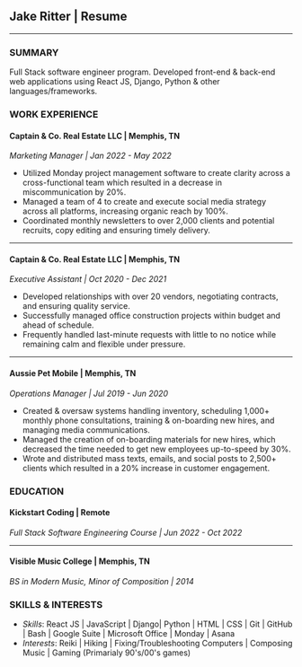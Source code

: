 ## **Jake Ritter | Resume**
__________________

### **SUMMARY**

Full Stack software engineer program. Developed front-end & back-end web applications using React JS, Django, Python & other languages/frameworks.

### **WORK EXPERIENCE**

#### Captain & Co. Real Estate LLC | Memphis, TN
*Marketing Manager | Jan 2022 - May 2022*
- Utilized Monday project management software to create clarity across a cross-functional team which resulted in a decrease in miscommunication by 20%.
- Managed a team of 4 to create and execute social media strategy across all platforms, increasing organic reach by 100%.
- Coordinated monthly newsletters to over 2,000 clients and potential recruits, copy editing and ensuring timely delivery.
__________________

#### Captain & Co. Real Estate LLC | Memphis, TN
*Executive Assistant | Oct 2020 - Dec 2021*
- Developed relationships with over 20 vendors, negotiating contracts, and ensuring quality service.
- Successfully managed office construction projects within budget and ahead of schedule.
- Frequently handled last-minute requests with little to no notice while remaining calm and flexible under pressure.
__________________

#### Aussie Pet Mobile | Memphis, TN
*Operations Manager | Jul 2019 - Jun 2020*
- Created & oversaw systems handling inventory, scheduling 1,000+ monthly phone consultations, training & on-boarding new hires, and managing media communications.
- Managed the creation of on-boarding materials for new hires, which decreased the time needed to get new employees up-to-speed by 30%.
- Wrote and distributed mass texts, emails, and social posts to 2,500+ clients which resulted in a 20% increase in customer engagement.

### **EDUCATION**

#### Kickstart Coding | Remote
*Full Stack Software Engineering Course | Jun 2022 - Oct 2022*
__________________

#### Visible Music College | Memphis, TN
*BS in Modern Music, Minor of Composition | 2014*

### **SKILLS & INTERESTS**
- *Skills*: React JS | JavaScript | Django| Python | HTML | CSS | Git | GitHub | Bash | Google Suite | Microsoft Office | Monday | Asana 
- *Interests*: Reiki | Hiking | Fixing/Troubleshooting Computers | Composing Music | Gaming (Primarialy 90's/00's games)
